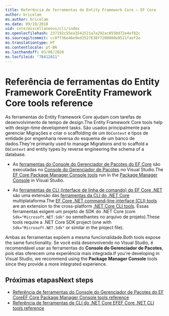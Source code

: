 ```yaml
---
title: Referência de ferramentas do Entity Framework Core – EF Core
author: bricelam
ms.author: bricelam
ms.date: 09/19/2018
uid: core/miscellaneous/cli/index
ms.openlocfilehash: 237192c55ea3542521a7a292ac8550d72e4ef82c
ms.sourcegitcommit: cc0ff36e46e9ed3527638f7208000e8521faef2e
ms.translationtype: HT
ms.contentlocale: pt-BR
ms.lasthandoff: 03/06/2020
ms.locfileid: "78412811"
---
```

# <a name="entity-framework-core-tools-reference"></a><span data-ttu-id="1f52d-102">Referência de ferramentas do Entity Framework Core</span><span class="sxs-lookup"><span data-stu-id="1f52d-102">Entity Framework Core tools reference</span></span>

<span data-ttu-id="1f52d-103">As ferramentas do Entity Framework Core ajudam com tarefas de desenvolvimento de tempo de design.</span><span class="sxs-lookup"><span data-stu-id="1f52d-103">The Entity Framework Core tools help with design-time development tasks.</span></span> <span data-ttu-id="1f52d-104">São usados principalmente para gerenciar Migrações e criar o scaffolding de um `DbContext` e tipos de entidade por engenharia reversa do esquema de um banco de dados.</span><span class="sxs-lookup"><span data-stu-id="1f52d-104">They're primarily used to manage Migrations and to scaffold a `DbContext` and entity types by reverse engineering the schema of a database.</span></span>

* <span data-ttu-id="1f52d-105">As [ferramentas do Console do Gerenciador de Pacotes do EF Core](powershell.md) são executadas no [Console do Gerenciador de Pacotes](https://docs.microsoft.com/nuget/tools/package-manager-console) no Visual Studio.</span><span class="sxs-lookup"><span data-stu-id="1f52d-105">The [EF Core Package Manager Console tools](powershell.md) run in the [Package Manager Console](https://docs.microsoft.com/nuget/tools/package-manager-console) in Visual Studio.</span></span>

* <span data-ttu-id="1f52d-106">As [ferramentas de CLI (interface de linha de comando) do EF Core .NET](dotnet.md) são uma extensão das [ferramentas da CLI do .NET Core](https://docs.microsoft.com/dotnet/core/tools/) multiplataforma.</span><span class="sxs-lookup"><span data-stu-id="1f52d-106">The [EF Core .NET command-line interface (CLI) tools](dotnet.md) are an extension to the cross-platform [.NET Core CLI tools](https://docs.microsoft.com/dotnet/core/tools/).</span></span> <span data-ttu-id="1f52d-107">Essas ferramentas exigem um projeto de SDK do .NET Core (com `Sdk="Microsoft.NET.Sdk"` ou semelhantes no arquivo de projeto).</span><span class="sxs-lookup"><span data-stu-id="1f52d-107">These tools require a .NET Core SDK project (one with `Sdk="Microsoft.NET.Sdk"` or similar in the project file).</span></span>

<span data-ttu-id="1f52d-108">Ambas as ferramentas expõem a mesma funcionalidade.</span><span class="sxs-lookup"><span data-stu-id="1f52d-108">Both tools expose the same functionality.</span></span> <span data-ttu-id="1f52d-109">Se você está desenvolvendo no Visual Studio, é recomendável usar as ferramentas do **Console do Gerenciador de Pacotes**, pois elas oferecem uma experiência mais integrada.</span><span class="sxs-lookup"><span data-stu-id="1f52d-109">If you're developing in Visual Studio, we recommend using the **Package Manager Console** tools since they provide a more integrated experience.</span></span>

## <a name="next-steps"></a><span data-ttu-id="1f52d-110">Próximas etapas</span><span class="sxs-lookup"><span data-stu-id="1f52d-110">Next steps</span></span>

* [<span data-ttu-id="1f52d-111">Referência de ferramentas do Console do Gerenciador de Pacotes do EF Core</span><span class="sxs-lookup"><span data-stu-id="1f52d-111">EF Core Package Manager Console tools reference</span></span>](powershell.md)
* [<span data-ttu-id="1f52d-112">Referência de ferramentas de CLI do .NET Core EF</span><span class="sxs-lookup"><span data-stu-id="1f52d-112">EF Core .NET CLI tools reference</span></span>](dotnet.md)
